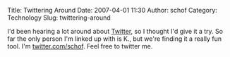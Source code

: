 Title: Twittering Around
Date: 2007-04-01 11:30
Author: schof
Category: Technology
Slug: twittering-around

I'd been hearing a lot around about
[Twitter](http://twitter.com/ "Twitter"), so I thought I'd give it a
try. So far the only person I'm linked up with is K., but we're finding
it a really fun tool. I'm
[twitter.com/schof](http://twitter.com/schof "John Schofield's Twitter Homepage").
Feel free to twitter me.

